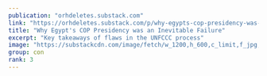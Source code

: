 ```yaml
---
publication: "orhdeletes.substack.com"
link: "https://orhdeletes.substack.com/p/why-egypts-cop-presidency-was-an"
title: "Why Egypt's COP Presidency was an Inevitable Failure"
excerpt: "Key takeaways of flaws in the UNFCCC process"
image: "https://substackcdn.com/image/fetch/w_1200,h_600,c_limit,f_jpg,q_auto:good,fl_progressive:steep/https%3A%2F%2Fbucketeer-e05bbc84-baa3-437e-9518-adb32be77984.s3.amazonaws.com%2Fpublic%2Fimages%2Fca488d05-340d-4b18-b4f0-bea2d23b5506_1080x833.jpeg"
group: con
rank: 3
---
```

